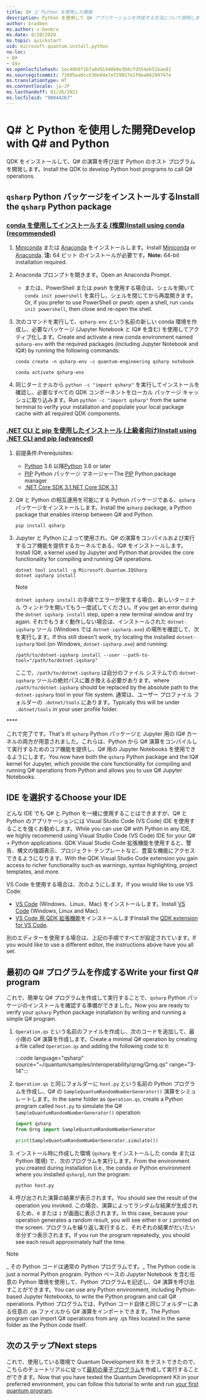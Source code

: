 ```yaml
---
title: Q# と Python を使用した開発
description: Python を使用して Q# アプリケーションを作成する方法について説明します。
author: bradben
ms.author: v-benbra
ms.date: 8/20/2020
ms.topic: quickstart
uid: microsoft.quantum.install.python
no-loc:
- Q#
- $$v
ms.openlocfilehash: 1ec40b6f1b7a8d9144860e3b8cfd554eb51bae81
ms.sourcegitcommit: 71605ea9cc630e84e7ef29027e1f0ea06299747e
ms.translationtype: HT
ms.contentlocale: ja-JP
ms.lasthandoff: 01/26/2021
ms.locfileid: "98844267"
---
```

# <a name="develop-with-q-and-python"></a><span data-ttu-id="e49fb-103">Q# と Python を使用した開発</span><span class="sxs-lookup"><span data-stu-id="e49fb-103">Develop with Q# and Python</span></span>

<span data-ttu-id="e49fb-104">QDK をインストールして、Q# の演算を呼び出す Python のホスト プログラムを開発します。</span><span class="sxs-lookup"><span data-stu-id="e49fb-104">Install the QDK to develop Python host programs to call Q# operations.</span></span>

## <a name="install-the-qsharp-python-package"></a><span data-ttu-id="e49fb-105">`qsharp` Python パッケージをインストールする</span><span class="sxs-lookup"><span data-stu-id="e49fb-105">Install the `qsharp` Python package</span></span>

### <a name="install-using-conda-recommended"></a>[<span data-ttu-id="e49fb-106">conda を使用してインストールする (推奨)</span><span class="sxs-lookup"><span data-stu-id="e49fb-106">Install using conda (recommended)</span></span>](#tab/tabid-conda)

1. <span data-ttu-id="e49fb-107">[Miniconda](https://docs.conda.io/en/latest/miniconda.html) または [Anaconda](https://www.anaconda.com/products/individual#Downloads) をインストールします。</span><span class="sxs-lookup"><span data-stu-id="e49fb-107">Install [Miniconda](https://docs.conda.io/en/latest/miniconda.html) or [Anaconda](https://www.anaconda.com/products/individual#Downloads).</span></span> <span data-ttu-id="e49fb-108">**注:** 64 ビット のインストールが必要です。</span><span class="sxs-lookup"><span data-stu-id="e49fb-108">**Note:** 64-bit installation required.</span></span>

1. <span data-ttu-id="e49fb-109">Anaconda プロンプトを開きます。</span><span class="sxs-lookup"><span data-stu-id="e49fb-109">Open an Anaconda Prompt.</span></span>

   - <span data-ttu-id="e49fb-110">または、PowerShell または pwsh を使用する場合は、シェルを開いて `conda init powershell` を実行し、シェルを閉じてから再度開きます。</span><span class="sxs-lookup"><span data-stu-id="e49fb-110">Or, if you prefer to use PowerShell or pwsh: open a shell, run `conda init powershell`, then close and re-open the shell.</span></span>

1. <span data-ttu-id="e49fb-111">次のコマンドを実行して、`qsharp-env` という名前の新しい conda 環境を作成し、必要なパッケージ (Jupyter Notebook と IQ# を含む) を使用してアクティブ化します。</span><span class="sxs-lookup"><span data-stu-id="e49fb-111">Create and activate a new conda environment named `qsharp-env` with the required packages (including Jupyter Notebook and IQ#) by running the following commands:</span></span>

    ```
    conda create -n qsharp-env -c quantum-engineering qsharp notebook

    conda activate qsharp-env
    ```

1. <span data-ttu-id="e49fb-112">同じターミナルから `python -c "import qsharp"` を実行してインストールを確認し、必要なすべての QDK コンポーネントをローカル パッケージ キャッシュに取り込みます。</span><span class="sxs-lookup"><span data-stu-id="e49fb-112">Run `python -c "import qsharp"` from the same terminal to verify your installation and populate your local package cache with all required QDK components.</span></span>

### <a name="install-using-net-cli-and-pip-advanced"></a>[<span data-ttu-id="e49fb-113">.NET CLI と pip を使用したインストール (上級者向け)</span><span class="sxs-lookup"><span data-stu-id="e49fb-113">Install using .NET CLI and pip (advanced)</span></span>](#tab/tabid-dotnetcli)

1. <span data-ttu-id="e49fb-114">前提条件:</span><span class="sxs-lookup"><span data-stu-id="e49fb-114">Prerequisites:</span></span>

    - <span data-ttu-id="e49fb-115">[Python](https://www.python.org/downloads/) 3.6 以降</span><span class="sxs-lookup"><span data-stu-id="e49fb-115">[Python](https://www.python.org/downloads/) 3.6 or later</span></span>
    - <span data-ttu-id="e49fb-116">[PIP](https://pip.pypa.io/en/stable/installing) Python パッケージ マネージャー</span><span class="sxs-lookup"><span data-stu-id="e49fb-116">The [PIP](https://pip.pypa.io/en/stable/installing) Python package manager</span></span>
    - [<span data-ttu-id="e49fb-117">.NET Core SDK 3.1</span><span class="sxs-lookup"><span data-stu-id="e49fb-117">.NET Core SDK 3.1</span></span>](https://dotnet.microsoft.com/download/dotnet-core/3.1)


1. <span data-ttu-id="e49fb-118">Q# と Python の相互運用を可能にする Python パッケージである、`qsharp` パッケージをインストールします。</span><span class="sxs-lookup"><span data-stu-id="e49fb-118">Install the `qsharp` package, a Python package that enables interop between Q# and Python.</span></span>

    ```
    pip install qsharp
    ```

1. <span data-ttu-id="e49fb-119">Jupyter と Python によって使用され、Q# の演算をコンパイルおよび実行するコア機能を提供するカーネルである、IQ# をインストールします。</span><span class="sxs-lookup"><span data-stu-id="e49fb-119">Install IQ#, a kernel used by Jupyter and Python that provides the core functionality for compiling and running Q# operations.</span></span>

    ```dotnetcli
    dotnet tool install -g Microsoft.Quantum.IQSharp
    dotnet iqsharp install
    ```

    > [!NOTE]
    > <span data-ttu-id="e49fb-120">`dotnet iqsharp install` の手順でエラーが発生する場合、新しいターミナル ウィンドウを開いてもう一度試してください。</span><span class="sxs-lookup"><span data-stu-id="e49fb-120">If you get an error during the `dotnet iqsharp install` step, open a new terminal window and try again.</span></span>
    > <span data-ttu-id="e49fb-121">それでもうまく動作しない場合は、インストールされた `dotnet-iqsharp` ツール (Windows では `dotnet-iqsharp.exe`) の場所を確認して、次を実行します。</span><span class="sxs-lookup"><span data-stu-id="e49fb-121">If this still doesn't work, try locating the installed `dotnet-iqsharp` tool (on Windows, `dotnet-iqsharp.exe`) and running:</span></span>
    > ```
    > /path/to/dotnet-iqsharp install --user --path-to-tool="/path/to/dotnet-iqsharp"
    > ```
    > <span data-ttu-id="e49fb-122">ここで、`/path/to/dotnet-iqsharp` は自分のファイル システムでの `dotnet-iqsharp` ツールの絶対パスに置き換える必要があります。</span><span class="sxs-lookup"><span data-stu-id="e49fb-122">where `/path/to/dotnet-iqsharp` should be replaced by the absolute path to the `dotnet-iqsharp` tool in your file system.</span></span>
    > <span data-ttu-id="e49fb-123">通常は、ユーザー プロファイル フォルダーの `.dotnet/tools` にあります。</span><span class="sxs-lookup"><span data-stu-id="e49fb-123">Typically this will be under `.dotnet/tools` in your user profile folder.</span></span>
    
<span data-ttu-id="e49fb-124">\*\*_</span><span class="sxs-lookup"><span data-stu-id="e49fb-124">\*\*_</span></span>

<span data-ttu-id="e49fb-125">これで完了です。</span><span class="sxs-lookup"><span data-stu-id="e49fb-125">That's it!</span></span> <span data-ttu-id="e49fb-126">`qsharp` Python パッケージと Jupyter 用の IQ# カーネルの両方が用意されました。これらは、Python から Q# 演算をコンパイルして実行するためのコア機能を提供し、Q# 用の Jupyter Notebooks を使用できるようにします。</span><span class="sxs-lookup"><span data-stu-id="e49fb-126">You now have both the `qsharp` Python package and the IQ# kernel for Jupyter, which provide the core functionality for compiling and running Q# operations from Python and allows you to use Q# Jupyter Notebooks.</span></span>

## <a name="choose-your-ide"></a><span data-ttu-id="e49fb-127">IDE を選択する</span><span class="sxs-lookup"><span data-stu-id="e49fb-127">Choose your IDE</span></span>

<span data-ttu-id="e49fb-128">どんな IDE でも Q# と Python を一緒に使用することはできますが、Q# と Python のアプリケーションには Visual Studio Code (VS Code) IDE を使用することを強くお勧めします。</span><span class="sxs-lookup"><span data-stu-id="e49fb-128">While you can use Q# with Python in any IDE, we highly recommend using Visual Studio Code (VS Code) IDE for your Q# + Python applications.</span></span> <span data-ttu-id="e49fb-129">QDK Visual Studio Code 拡張機能を使用すると、警告、構文の強調表示、プロジェクト テンプレートなど、豊富な機能にアクセスできるようになります。</span><span class="sxs-lookup"><span data-stu-id="e49fb-129">With the QDK Visual Studio Code extension you gain access to richer functionality such as warnings, syntax highlighting, project templates, and more.</span></span>

<span data-ttu-id="e49fb-130">VS Code を使用する場合は、次のようにします。</span><span class="sxs-lookup"><span data-stu-id="e49fb-130">If you would like to use VS Code:</span></span>

- <span data-ttu-id="e49fb-131">[VS Code](https://code.visualstudio.com/download) (Windows、Linux、Mac) をインストールします。</span><span class="sxs-lookup"><span data-stu-id="e49fb-131">Install [VS Code](https://code.visualstudio.com/download) (Windows, Linux and Mac).</span></span>
- <span data-ttu-id="e49fb-132">[VS Code 用 QDK 拡張機能](https://marketplace.visualstudio.com/items?itemName=quantum.quantum-devkit-vscode)をインストールします</span><span class="sxs-lookup"><span data-stu-id="e49fb-132">Install the [QDK extension for VS Code](https://marketplace.visualstudio.com/items?itemName=quantum.quantum-devkit-vscode).</span></span>

<span data-ttu-id="e49fb-133">別のエディターを使用する場合は、上記の手順ですべてが設定されています。</span><span class="sxs-lookup"><span data-stu-id="e49fb-133">If you would like to use a different editor, the instructions above have you all set.</span></span>

## <a name="write-your-first-q-program"></a><span data-ttu-id="e49fb-134">最初の Q# プログラムを作成する</span><span class="sxs-lookup"><span data-stu-id="e49fb-134">Write your first Q# program</span></span>

<span data-ttu-id="e49fb-135">これで、簡単な Q# プログラムを作成して実行することで、`qsharp` Python パッケージのインストールを確認する準備ができました。</span><span class="sxs-lookup"><span data-stu-id="e49fb-135">Now you are ready to verify your `qsharp` Python package installation by writing and running a simple Q# program.</span></span>

1. <span data-ttu-id="e49fb-136">`Operation.qs` という名前のファイルを作成し、次のコードを追加して、最小限の Q# 演算を作成します。</span><span class="sxs-lookup"><span data-stu-id="e49fb-136">Create a minimal Q# operation by creating a file called `Operation.qs` and adding the following code to it:</span></span>

    :::code language="qsharp" source="~/quantum/samples/interoperability/qrng/Qrng.qs" range="3-14":::

1. <span data-ttu-id="e49fb-137">`Operation.qs` と同じフォルダーに `host.py` という名前の Python プログラムを作成し、Q# の `SampleQuantumRandomNumberGenerator()` 演算をシミュレートします。</span><span class="sxs-lookup"><span data-stu-id="e49fb-137">In the same folder as `Operation.qs`, create a Python program called `host.py` to simulate the Q# `SampleQuantumRandomNumberGenerator()` operation:</span></span>

    ```python
    import qsharp
    from Qrng import SampleQuantumRandomNumberGenerator

    print(SampleQuantumRandomNumberGenerator.simulate())
    ```

1. <span data-ttu-id="e49fb-138">インストール時に作成した環境 (`qsharp` をインストールした conda または Python 環境) で、次のプログラムを実行します。</span><span class="sxs-lookup"><span data-stu-id="e49fb-138">From the environment you created during installation (i.e., the conda or Python environment where you installed `qsharp`), run the program:</span></span>

    ```
    python host.py
    ```

1. <span data-ttu-id="e49fb-139">呼び出された演算の結果が表示されます。</span><span class="sxs-lookup"><span data-stu-id="e49fb-139">You should see the result of the operation you invoked.</span></span> <span data-ttu-id="e49fb-140">この場合、演算によってランダムな結果が生成されるため、`0` または `1` が画面に表示されます。</span><span class="sxs-lookup"><span data-stu-id="e49fb-140">In this case, because your operation generates a random result, you will see either `0` or `1` printed on the screen.</span></span> <span data-ttu-id="e49fb-141">プログラムを繰り返し実行すると、それぞれの結果がだいたい半分ずつ表示されます。</span><span class="sxs-lookup"><span data-stu-id="e49fb-141">If you run the program repeatedly, you should see each result approximately half the time.</span></span>

> [!NOTE]
> <span data-ttu-id="e49fb-142">_ その Python コードは通常の Python プログラムです。</span><span class="sxs-lookup"><span data-stu-id="e49fb-142">_ The Python code is just a normal Python program.</span></span> <span data-ttu-id="e49fb-143">Python ベースの Jupyter Notebook を含む任意の Python 環境を使用して、Python プログラムを記述し、Q# 演算を呼び出すことができます。</span><span class="sxs-lookup"><span data-stu-id="e49fb-143">You can use any Python environment, including Python-based Jupyter Notebooks, to write the Python program and call Q# operations.</span></span> <span data-ttu-id="e49fb-144">Python プログラムでは、Python コード自体と同じフォルダーにある任意の .qs ファイルから Q# 演算をインポートできます。</span><span class="sxs-lookup"><span data-stu-id="e49fb-144">The Python program can import Q# operations from any .qs files located in the same folder as the Python code itself.</span></span>

## <a name="next-steps"></a><span data-ttu-id="e49fb-145">次のステップ</span><span class="sxs-lookup"><span data-stu-id="e49fb-145">Next steps</span></span>

<span data-ttu-id="e49fb-146">これで、使用している環境で Quantum Development Kit をテストできたので、こちらのチュートリアルに従って[最初の量子プログラム](xref:microsoft.quantum.quickstarts.qrng)を作成して実行することができます。</span><span class="sxs-lookup"><span data-stu-id="e49fb-146">Now that you have tested the Quantum Development Kit in your preferred environment, you can follow this tutorial to write and run [your first quantum program](xref:microsoft.quantum.quickstarts.qrng).</span></span>

